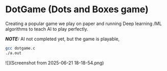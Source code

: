 # DotGame (Dots and Boxes game)

Creating a popular game we play on paper and running Deep learning /ML algorithms to teach AI to play perfectly.


***NOTE:*** AI not completed yet, but the game is playable, 
```bash
gcc dotgame.c
./a.out
```
![](Screenshot from 2025-06-21 18-18-54.png)
